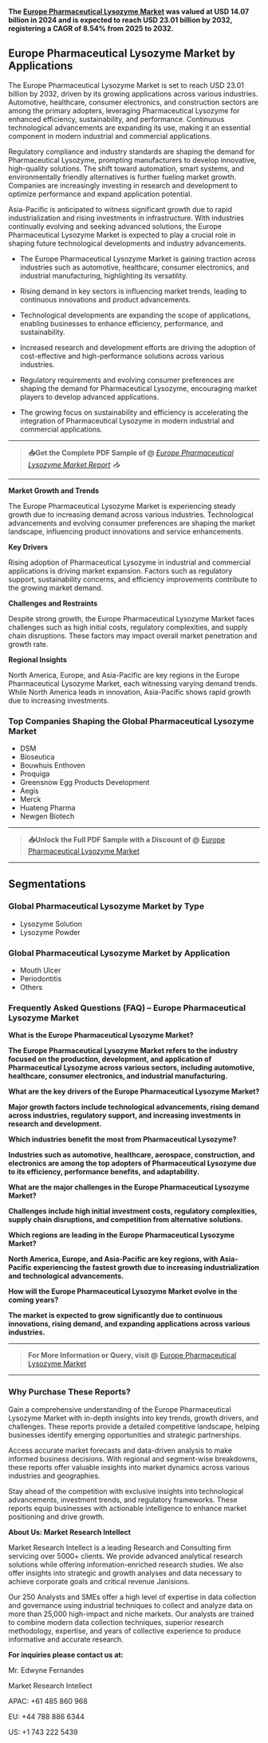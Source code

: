 <p><strong>The <a href="https://www.marketresearchintellect.com/download-sample/?rid=1069278&amp;utm_source=Pulse-April-Europe&amp;utm_medium=852">Europe Pharmaceutical Lysozyme Market</a> was valued at USD 14.07 billion in 2024 and is expected to reach USD 23.01 billion by 2032, registering a CAGR of 8.54% from 2025 to 2032.</strong></p><h2>Europe Pharmaceutical Lysozyme Market by Applications&nbsp;</h2><p><p>The Europe Pharmaceutical Lysozyme Market is set to reach USD 23.01 billion by 2032, driven by its growing applications across various industries. Automotive, healthcare, consumer electronics, and construction sectors are among the primary adopters, leveraging Pharmaceutical Lysozyme for enhanced efficiency, sustainability, and performance. Continuous technological advancements are expanding its use, making it an essential component in modern industrial and commercial applications.</p><p>Regulatory compliance and industry standards are shaping the demand for Pharmaceutical Lysozyme, prompting manufacturers to develop innovative, high-quality solutions. The shift toward automation, smart systems, and environmentally friendly alternatives is further fueling market growth. Companies are increasingly investing in research and development to optimize performance and expand application potential.</p><p>Asia-Pacific is anticipated to witness significant growth due to rapid industrialization and rising investments in infrastructure. With industries continually evolving and seeking advanced solutions, the Europe Pharmaceutical Lysozyme Market is expected to play a crucial role in shaping future technological developments and industry advancements.</p></p><ul><li><p>The Europe Pharmaceutical Lysozyme Market is gaining traction across industries such as automotive, healthcare, consumer electronics, and industrial manufacturing, highlighting its versatility.</p></li><li><p>Rising demand in key sectors is influencing market trends, leading to continuous innovations and product advancements.</p></li><li><p>Technological developments are expanding the scope of applications, enabling businesses to enhance efficiency, performance, and sustainability.</p></li><li><p>Increased research and development efforts are driving the adoption of cost-effective and high-performance solutions across various industries.</p></li><li><p>Regulatory requirements and evolving consumer preferences are shaping the demand for Pharmaceutical Lysozyme, encouraging market players to develop advanced applications.</p></li><li><p>The growing focus on sustainability and efficiency is accelerating the integration of Pharmaceutical Lysozyme in modern industrial and commercial applications.</p></li></ul><hr /><blockquote><p><strong><span class="font-[700]">📥Get the Complete PDF Sample of @ </span></strong><em><span class="font-[700]"><a href="https://www.marketresearchintellect.com/download-sample/?rid=1069278&amp;utm_source=Pulse-April-Europe&amp;utm_medium=852" target="_blank" data-tracking-control-name="article-ssr-frontend-pulse_little-text-block" data-tracking-will-navigate="" data-test-link="">Europe Pharmaceutical Lysozyme Market Report</a>&nbsp;📥</span></em></p></blockquote><hr /><p class="" data-start="77" data-end="360"><strong data-start="77" data-end="105">Market Growth and Trends</strong></p><p class="" data-start="77" data-end="360">The Europe Pharmaceutical Lysozyme Market is experiencing steady growth due to increasing demand across various industries. Technological advancements and evolving consumer preferences are shaping the market landscape, influencing product innovations and service enhancements.</p><p class="" data-start="362" data-end="606"><strong data-start="362" data-end="377">Key Drivers</strong></p><p class="" data-start="362" data-end="606">Rising adoption of Pharmaceutical Lysozyme in industrial and commercial applications is driving market expansion. Factors such as regulatory support, sustainability concerns, and efficiency improvements contribute to the growing market demand.</p><p class="" data-start="608" data-end="849"><strong data-start="608" data-end="637">Challenges and Restraints</strong></p><p class="" data-start="608" data-end="849">Despite strong growth, the Europe Pharmaceutical Lysozyme Market faces challenges such as high initial costs, regulatory complexities, and supply chain disruptions. These factors may impact overall market penetration and growth rate.</p><p class="" data-start="851" data-end="1095"><strong data-start="851" data-end="872">Regional Insights</strong></p><p class="" data-start="851" data-end="1095">North America, Europe, and Asia-Pacific are key regions in the Europe Pharmaceutical Lysozyme Market, each witnessing varying demand trends. While North America leads in innovation, Asia-Pacific shows rapid growth due to increasing investments.</p><p><h3>Top Companies Shaping the Global Pharmaceutical Lysozyme Market </h3><ul><li>DSM</li><li>Bioseutica</li><li>Bouwhuis Enthoven</li><li>Proquiga</li><li>Greensnow Egg Products Development</li><li>Aegis</li><li>Merck</li><li>Huateng Pharma</li><li>Newgen Biotech</li></ul></p><hr /><blockquote><p><strong>📥Unlock the Full PDF Sample with a Discount of @</strong> <a href="https://www.marketresearchintellect.com/ask-for-discount/?rid=1069278&amp;utm_source=Pulse-April-Europe&amp;utm_medium=852">Europe Pharmaceutical Lysozyme Market</a></p></blockquote><hr /><p><h2>Segmentations</h2><h3>Global Pharmaceutical Lysozyme Market by Type</h3><ul><li>Lysozyme Solution</li><li>Lysozyme Powder</li></ul><h3>Global Pharmaceutical Lysozyme Market by Application</h3><ul><li>Mouth Ulcer</li><li>Periodontitis</li><li>Others</li></ul></p><h3><strong>Frequently Asked Questions (FAQ) &ndash; Europe Pharmaceutical Lysozyme Market</strong></h3><p><strong>What is the Europe Pharmaceutical Lysozyme Market?</strong></p><p><strong>The Europe Pharmaceutical Lysozyme Market refers to the industry focused on the production, development, and application of Pharmaceutical Lysozyme across various sectors, including automotive, healthcare, consumer electronics, and industrial manufacturing.</strong></p><p><strong>What are the key drivers of the Europe Pharmaceutical Lysozyme Market?</strong></p><p><strong>Major growth factors include technological advancements, rising demand across industries, regulatory support, and increasing investments in research and development.</strong></p><p><strong>Which industries benefit the most from Pharmaceutical Lysozyme?</strong></p><p><strong>Industries such as automotive, healthcare, aerospace, construction, and electronics are among the top adopters of Pharmaceutical Lysozyme due to its efficiency, performance benefits, and adaptability.</strong></p><p><strong>What are the major challenges in the Europe Pharmaceutical Lysozyme Market?</strong></p><p><strong>Challenges include high initial investment costs, regulatory complexities, supply chain disruptions, and competition from alternative solutions.</strong></p><p><strong>Which regions are leading in the Europe Pharmaceutical Lysozyme Market?</strong></p><p><strong>North America, Europe, and Asia-Pacific are key regions, with Asia-Pacific experiencing the fastest growth due to increasing industrialization and technological advancements.</strong></p><p><strong>How will the Europe Pharmaceutical Lysozyme Market evolve in the coming years?</strong></p><p><strong>The market is expected to grow significantly due to continuous innovations, rising demand, and expanding applications across various industries.</strong></p><hr /><blockquote><p><span class="font-[700]"><strong>For More Information or Query, visit&nbsp;@</strong>&nbsp;</span><span class="font-[700]"><a href="https://www.marketresearchintellect.com/product/pharmaceutical-lysozyme-market/?utm_source=Linkedin&utm_medium=852" target="_blank" data-tracking-control-name="article-ssr-frontend-pulse_little-text-block" data-tracking-will-navigate="" data-test-link="">Europe Pharmaceutical Lysozyme Market</a></span></p></blockquote><hr /><h3><strong data-start="0" data-end="31">Why Purchase These Reports?</strong></h3><p class="" data-start="35" data-end="297">Gain a comprehensive understanding of the Europe Pharmaceutical Lysozyme Market with in-depth insights into key trends, growth drivers, and challenges. These reports provide a detailed competitive landscape, helping businesses identify emerging opportunities and strategic partnerships.</p><p class="" data-start="299" data-end="540">Access accurate market forecasts and data-driven analysis to make informed business decisions. With regional and segment-wise breakdowns, these reports offer valuable insights into market dynamics across various industries and geographies.</p><p class="" data-start="542" data-end="784">Stay ahead of the competition with exclusive insights into technological advancements, investment trends, and regulatory frameworks. These reports equip businesses with actionable intelligence to enhance market positioning and drive growth.</p><p><strong><span class="font-[700]">About Us: Market Research Intellect</span></strong></p><p><span class="">Market Research Intellect is a leading Research and Consulting firm servicing over 5000+ clients. We provide advanced analytical research solutions while offering information-enriched research studies.&nbsp;</span>We also offer insights into strategic and growth analyses and data necessary to achieve corporate goals and critical revenue Janisions.</p><p><span class="">Our 250 Analysts and SMEs offer a high level of expertise in data collection and governance using industrial techniques to collect and analyze data on more than 25,000 high-impact and niche markets. Our analysts are trained to combine modern data collection techniques, superior research methodology, expertise, and years of collective experience to produce informative and accurate research.</span></p><p><strong>For inquiries please contact us at:</strong></p><p>Mr. Edwyne Fernandes</p><p>Market Research Intellect</p><p>APAC: +61 485 860 968</p><p>EU: +44 788 886 6344</p><p>US: +1 743 222 5439</p>